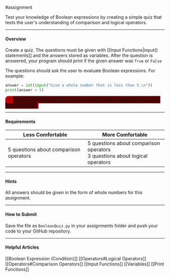 
#assignment

Test your knowledge of Boolean expressions by creating a simple quiz that tests the user's understanding of comparison and logical operators.

---
#### Overview

Create a quiz. The questions must be given with [[Input Functions|input() statements]] and the answers stored as variables. After the question is answered, your program should print if the given answer was `True` or `False`

The questions should ask the user to evaluate Boolean expressions. For example:

```python
answer = int(input("Give a whole number that is less than 5.\n"))
print(answer < 5)
```

<span style="position: relative; font-weight: 700;background-color: #C80000; border-bottom: 2px solid #C80000;padding-top:1px; padding-bottom:1px;  padding-left: 11px; padding-right: 7px;border-top: 2px solid #C80000; border-radius:10px 0px 0px 10px;">!</span><span style= "background-color: #520000; margin-left:-14px;padding:3px;padding-left:14px; padding-right:10px;border-right:3px solid #C80000"> The input function always returns a String, so the answer may need to be converted.</span>

---
#### Requirements

| **Less Comfortable**                       | **More Comfortable**                                                          |
| ------------------------------------------ | ----------------------------------------------------------------------------- |
| 5 questions about comparison operators<br> | 5 questions about comparison operators<br>3 questions about logical operators |

---
#### Hints

All answers should be given in the form of whole numbers for this assignment.

---
#### How to Submit
Save the file as `BooleanQuiz.py` in your assignments folder and push your code to your GitHub repository.

---
#### Helpful Articles

[[Boolean Expression (Condition)]]
[[Operators#Logical Operators]]
[[Operators#Comparison Operators]]
[[Input Functions]]
[[Variables]]
[[Print Functions]]